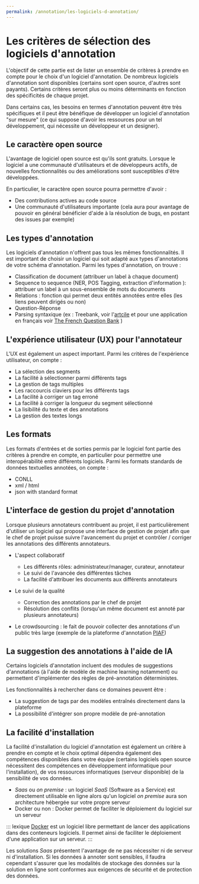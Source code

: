 ```yaml
---
permalink: /annotation/les-logiciels-d-annotation/
---
```


# Les critères de sélection des logiciels d'annotation 

L'objectif de cette partie est de lister un ensemble de critères à prendre en compte pour le choix d'un logiciel d'annotation. De nombreux logiciels d'annotation sont disponibles (certains sont open source, d'autres sont payants). Certains critères seront plus ou moins déterminants en fonction des spécificités de chaque projet. 

Dans certains cas, les besoins en termes d'annotation peuvent être très spécifiques et il peut être bénéfique de développer un logiciel d'annotation "sur mesure" (ce qui suppose d'avoir les ressources pour un tel développement, qui nécessite un développeur et un designer). 

## Le caractère open source
L'avantage de logiciel open source est qu'ils sont gratuits. Lorsque le logiciel a une communauté d'utilisateurs et de développeurs actifs, de nouvelles fonctionnalités ou des améliorations sont susceptibles d'être développées. 

En particulier, le caractère open source pourra permettre d'avoir : 
- Des contributions actives au code source 
- Une communauté d'utilisateurs importante (cela aura pour avantage de pouvoir en général bénéficier d'aide à la résolution de bugs, en postant des issues par exemple)

## Les types d'annotation 
Les logiciels d'annotation n'offrent pas tous les mêmes fonctionnalités. Il est important de choisir un logiciel qui soit adapté aux types d'annotations de votre schéma d'annotation. Parmi les types d'annotation, on trouve : 
- Classification de document (attribuer un label à chaque document) 
- Sequence to sequence (NER, POS Tagging, extraction d'information ): attribuer un label à un sous-ensemble de mots du documents 
- Relations : fonction qui permet deux entités annotées entre elles (les liens peuvent dirigés ou non)
- Question-Réponse
- Parsing syntaxique (ex : Treebank, voir l'[artcile](https://cl.lingfil.uu.se/~nivre/docs/hsk.pdf) et pour une application en français voir [The French Question Bank](http://alpage.inria.fr/Treebanks/FQB/lrec2016_QuestionBank.pdf) )

## L'expérience utilisateur (UX) pour l'annotateur 
L'UX est également un aspect important. Parmi les critères de l'expérience utilisateur, on compte :
- La sélection des segments 
- La facilité à sélectionner parmi différents tags
- La gestion de tags multiples 
- Les raccourcis claviers pour les différents tags 
- La facilité à corriger un tag erroné
- La facilité à corriger la longueur du segment sélectionné 
- La lisibilité du texte et des annotations 
- La gestion des textes longs 

    
## Les formats 
Les formats d'entrées et de sorties permis par le logiciel font partie des critères à prendre en compte, en particulier pour permettre une interopérabilité entre différents logiciels. Parmi les formats standards de données textuelles annotées, on compte : 
- CONLL
- xml / html 
- json with standard format 


## L'interface de gestion du projet d'annotation  

Lorsque plusieurs annotateurs contribuent au projet, il est particulièrement d'utiliser un logiciel qui propose une interface de gestion de projet afin que le chef de projet puisse suivre l'avancement du projet et contrôler / corriger les annotations des différents annotateurs. 

- L'aspect collaboratif 
    - Les différents rôles: administrateur/manager, curateur, annotateur
    - Le suivi de l'avancée des différentes tâches 
    - La facilité d'attribuer les documents aux différents annotateurs

- Le suivi de la qualité 
    - Correction des annotations par le chef de projet 
    - Résolution des conflits (lorsqu'un même document est annoté par plusieurs annotateurs)

- Le crowdsourcing : le fait de pouvoir collecter des annotations d'un public très large (exemple de la plateforme  d'annotation [PIAF](https://piaf.etalab.studio/))


## La suggestion des annotations à l'aide de IA 
Certains logiciels d'annotation incluent des modules de suggestions d'annotations (à l'aide de modèle de machine learning notamment) ou permettent d'implémenter des règles de pré-annotation déterministes. 

Les fonctionnalités à rechercher dans ce domaines peuvent être : 
- La suggestion de tags par des modèles entraînés directement dans la plateforme 
- La possibilité d'intégrer son propre modèle de pré-annotation 


## La facilité d'installation 

La facilité d'installation du logiciel d'annotation est également un critère à prendre en compte et le choix optimal dépendra également des compétences disponibles dans votre équipe (certains logiciels open source nécessitent des compétences en développement informatique pour l'installation), de vos ressources informatiques (serveur disponible) de la sensibilité de vos données. 
- *Saas* ou *on premise* : un logiciel *SaaS* (Software as a Service) est directement utilisable en ligne alors qu'un logiciel *on premise* aura son architecture hébergée sur votre propre serveur
- Docker ou non : Docker permet de faciliter le déploiement du logiciel sur un serveur

::: lexique [Docker](https://www.docker.com/) est un logiciel libre permettant de lancer des applications dans des conteneurs logiciels. Il permet ainsi de faciliter le déploiement d'une application sur un serveur. :::

Les solutions *Saas* présentent l'avantage de ne pas nécessiter ni de serveur ni d'installation. Si les données à annoter sont sensibles, il faudra cependant s'assurer que les modalités de stockage des données sur la solution en ligne sont conformes aux exigences de sécurité et de protection des données. 
